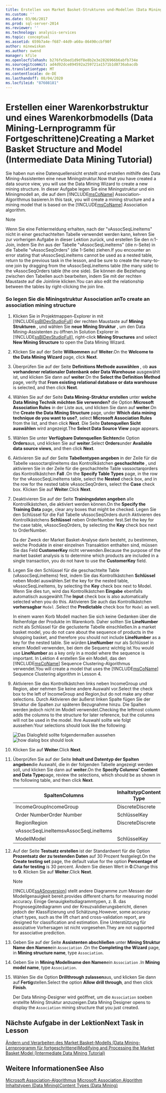 ```yaml
---
title: Erstellen von Market Basket-Strukturen und-Modellen (Data Mining-Lernprogramm für Fortgeschrittene) | Microsoft-Dokumentation
ms.custom: ''
ms.date: 03/06/2017
ms.prod: sql-server-2014
ms.reviewer: ''
ms.technology: analysis-services
ms.topic: conceptual
ms.assetid: 659b7a4e-f687-44d9-a60a-86490ccbf90f
author: minewiskan
ms.author: owend
manager: kfile
ms.openlocfilehash: b276fe5bed1d9df8e8b2e3e2826966b6abfb734e
ms.sourcegitcommit: ad4d92dce894592a259721a1571b1d8736abacdb
ms.translationtype: MT
ms.contentlocale: de-DE
ms.lasthandoff: 08/04/2020
ms.locfileid: "87608181"
---
```

# <a name="creating-a-market-basket-structure-and-model-intermediate-data-mining-tutorial"></a><span data-ttu-id="7e960-102">Erstellen einer Warenkorbstruktur und eines Warenkorbmodells (Data Mining-Lernprogramm für Fortgeschrittene)</span><span class="sxs-lookup"><span data-stu-id="7e960-102">Creating a Market Basket Structure and Model (Intermediate Data Mining Tutorial)</span></span>
  <span data-ttu-id="7e960-103">Sie haben nun eine Datenquellensicht erstellt und erstellen mithilfe des Data Mining-Assistenten eine neue Miningstruktur.</span><span class="sxs-lookup"><span data-stu-id="7e960-103">Now that you have created a data source view, you will use the Data Mining Wizard to create a new mining structure.</span></span> <span data-ttu-id="7e960-104">In dieser Aufgabe legen Sie eine Miningstruktur und ein Miningmodell an, die auf dem [!INCLUDE[msCoName](../includes/msconame-md.md)] Association-Algorithmus basieren.</span><span class="sxs-lookup"><span data-stu-id="7e960-104">In this task, you will create a mining structure and a mining model that is based on the [!INCLUDE[msCoName](../includes/msconame-md.md)] Association algorithm.</span></span>  
  
> [!NOTE]  
>  <span data-ttu-id="7e960-105">Wenn Sie eine Fehlermeldung erhalten, nach der "vAssocSeqLineItems" nicht in einer geschachtelten Tabelle verwendet werden kann, kehren Sie zur vorherigen Aufgabe in dieser Lektion zurück, und erstellen Sie den n:1-Join, indem Sie ihn aus der Tabelle "vAssocSeqLineItems" (die n-Seite) in die Tabelle "vAssocSeqOrders" (die 1-Seite) ziehen.</span><span class="sxs-lookup"><span data-stu-id="7e960-105">If you encounter an error stating that vAssocSeqLineItems cannot be used as a nested table, return to the previous task in the lesson, and be sure to create the many-to-one join by dragging from the vAssocSeqLineItems table (the many side) to the vAssocSeqOrders table (the one side).</span></span> <span data-ttu-id="7e960-106">Sie können die Beziehung zwischen den Tabellen auch bearbeiten, indem Sie mit der rechten Maustaste auf die Joinlinie klicken.</span><span class="sxs-lookup"><span data-stu-id="7e960-106">You can also edit the relationship between the tables by right-clicking the join line.</span></span>  
  
### <a name="to-create-an-association-mining-structure"></a><span data-ttu-id="7e960-107">So legen Sie die Miningstruktur Association an</span><span class="sxs-lookup"><span data-stu-id="7e960-107">To create an association mining structure</span></span>  
  
1.  <span data-ttu-id="7e960-108">Klicken Sie in Projektmappen-Explorer in mit [!INCLUDE[ssBIDevStudioFull](../includes/ssbidevstudiofull-md.md)] der rechten Maustaste auf **Mining Strukturen** , und wählen Sie **neue Mining Struktur** , um den Data Mining-Assistenten zu öffnen.</span><span class="sxs-lookup"><span data-stu-id="7e960-108">In Solution Explorer in [!INCLUDE[ssBIDevStudioFull](../includes/ssbidevstudiofull-md.md)], right-click **Mining Structures** and select **New Mining Structure** to open the Data Mining Wizard.</span></span>  
  
2.  <span data-ttu-id="7e960-109">Klicken Sie auf der Seite **Willkommen** auf **Weiter**.</span><span class="sxs-lookup"><span data-stu-id="7e960-109">On the **Welcome to the Data Mining Wizard** page, click **Next**.</span></span>  
  
3.  <span data-ttu-id="7e960-110">Überprüfen Sie auf der Seite **Definitions Methode auswählen** , ob **aus vorhandener relationaler Datenbank oder Data Warehouse** ausgewählt ist, und klicken Sie dann auf **weiter**.</span><span class="sxs-lookup"><span data-stu-id="7e960-110">On the **Select the Definition Method** page, verify that **From existing relational database or data warehouse** is selected, and then click **Next**.</span></span>  
  
4.  <span data-ttu-id="7e960-111">Wählen Sie auf der Seite **Data Mining-Struktur erstellen** unter **welche Data Mining Technik möchten Sie verwenden?** die Option **Microsoft Association Rules** in der Liste aus, und klicken Sie dann auf **weiter**.</span><span class="sxs-lookup"><span data-stu-id="7e960-111">On the **Create the Data Mining Structure** page, under **Which data mining technique do you want to use?**, select **Microsoft Association Rules** from the list, and then click **Next**.</span></span> <span data-ttu-id="7e960-112">Die Seite **Datenquellen Sicht auswählen** wird angezeigt.</span><span class="sxs-lookup"><span data-stu-id="7e960-112">The **Select Data Source View** page appears.</span></span>  
  
5.  <span data-ttu-id="7e960-113">Wählen Sie unter **Verfügbare Datenquellen Sichten**die Option **Orders**aus, und klicken Sie auf **weiter**.</span><span class="sxs-lookup"><span data-stu-id="7e960-113">Select **Orders**under **Available data source views**, and then click **Next**.</span></span>  
  
6.  <span data-ttu-id="7e960-114">Aktivieren Sie auf der Seite **Tabellentypen angeben** in der Zeile für die Tabelle vassoctarqlineitems das Kontrollkästchen **geschachtelte** , und aktivieren Sie in der Zeile für die geschachtelte Table vassoctarqorders das Kontrollkästchen **Fall** .</span><span class="sxs-lookup"><span data-stu-id="7e960-114">On the **Specify Table Types** page, in the row for the vAssocSeqLineItems table, select the **Nested** check box, and in the row for the nested table vAssocSeqOrders, select the **Case** check box.</span></span> <span data-ttu-id="7e960-115">Klicken Sie auf **Weiter**.</span><span class="sxs-lookup"><span data-stu-id="7e960-115">Click **Next**.</span></span>  
  
7.  <span data-ttu-id="7e960-116">Deaktivieren Sie auf der Seite **Trainingsdaten angeben** alle Kontrollkästchen, die aktiviert werden können.</span><span class="sxs-lookup"><span data-stu-id="7e960-116">On the **Specify the Training Data** page, clear any boxes that might be checked.</span></span> <span data-ttu-id="7e960-117">Legen Sie den Schlüssel für die Fall Tabelle vAssocSeqOrders durch Aktivieren des Kontrollkästchens **Schlüssel** neben OrderNumber fest.</span><span class="sxs-lookup"><span data-stu-id="7e960-117">Set the key for the case table, vAssocSeqOrders, by selecting the **Key** check box next to OrderNumber.</span></span>  
  
     <span data-ttu-id="7e960-118">Da der Zweck der Market Basket-Analyse darin besteht, zu bestimmen, welche Produkte in einer einzelnen Transaktion enthalten sind, müssen Sie das Feld **CustomerKey** nicht verwenden.</span><span class="sxs-lookup"><span data-stu-id="7e960-118">Because the purpose of the market basket analysis is to determine which products are included in a single transaction, you do not have to use the **CustomerKey** field.</span></span>  
  
8.  <span data-ttu-id="7e960-119">Legen Sie den Schlüssel für die geschachtelte Table (vAssocSeqLineItems) fest, indem Sie das Kontrollkästchen **Schlüssel** neben Model auswählen.</span><span class="sxs-lookup"><span data-stu-id="7e960-119">Set the key for the nested table, vAssocSeqLineItems, by selecting the **Key** check box next to Model.</span></span> <span data-ttu-id="7e960-120">Wenn Sie dies tun, wird das Kontrollkästchen **Eingabe** ebenfalls automatisch ausgewählt.</span><span class="sxs-lookup"><span data-stu-id="7e960-120">The **Input** check box is also automatically selected when you do this.</span></span> <span data-ttu-id="7e960-121">Aktivieren Sie auch das Kontrollkästchen **vorhersagbar** `Model` .</span><span class="sxs-lookup"><span data-stu-id="7e960-121">Select the **Predictable** check box for `Model` as well.</span></span>  
  
     <span data-ttu-id="7e960-122">In einem waren Korb Modell machen Sie sich keine Gedanken über die Reihenfolge der Produkte im Warenkorb. Daher sollten Sie **LineNumber** nicht als Schlüssel für die geclusterte Tabelle einschließen.</span><span class="sxs-lookup"><span data-stu-id="7e960-122">In a market basket model, you do not care about the sequence of products in the shopping basket, and therefore you should not include **LineNumber** as a key for the nested table.</span></span> <span data-ttu-id="7e960-123">Sie würden **LineNumber** nur als Schlüssel in einem Modell verwenden, bei dem die Sequenz wichtig ist.</span><span class="sxs-lookup"><span data-stu-id="7e960-123">You would use **LineNumber** as a key only in a model where the sequence is important.</span></span> <span data-ttu-id="7e960-124">In Lektion 4 erstellen Sie ein Modell, das den [!INCLUDE[msCoName](../includes/msconame-md.md)] Sequence Clustering-Algorithmus verwendet.</span><span class="sxs-lookup"><span data-stu-id="7e960-124">You will create a model that uses the [!INCLUDE[msCoName](../includes/msconame-md.md)] Sequence Clustering algorithm in Lesson 4.</span></span>  
  
9. <span data-ttu-id="7e960-125">Aktivieren Sie das Kontrollkästchen links neben IncomeGroup und Region, aber nehmen Sie keine andere Auswahl vor.</span><span class="sxs-lookup"><span data-stu-id="7e960-125">Select the check box to the left of IncomeGroup and Region,but do not make any other selections.</span></span> <span data-ttu-id="7e960-126">Durch Aktivieren der äußerst linken Spalte fügen Sie der Struktur die Spalten zur späteren Bezugnahme hinzu. Die Spalten werden jedoch nicht im Modell verwendet.</span><span class="sxs-lookup"><span data-stu-id="7e960-126">Checking the leftmost column adds the columns to the structure for later reference, but the columns will not be used in the model.</span></span> <span data-ttu-id="7e960-127">Ihre Auswahl sollte wie folgt aussehen:</span><span class="sxs-lookup"><span data-stu-id="7e960-127">Your selections should look like the following:</span></span>  
  
     <span data-ttu-id="7e960-128">![Das Dialogfeld sollte folgendermaßen aussehen](../../2014/tutorials/media/tutorial-configassocmodel.gif "Das Dialogfeld sollte folgendermaßen aussehen")</span><span class="sxs-lookup"><span data-stu-id="7e960-128">![how dialog box should look](../../2014/tutorials/media/tutorial-configassocmodel.gif "how dialog box should look")</span></span>  
  
10. <span data-ttu-id="7e960-129">Klicken Sie auf **Weiter**.</span><span class="sxs-lookup"><span data-stu-id="7e960-129">Click **Next**.</span></span>  
  
11. <span data-ttu-id="7e960-130">Überprüfen Sie auf der Seite **Inhalt und Datentyp der Spalten angeben**die Auswahl, die in der folgenden Tabelle angezeigt werden soll, und klicken Sie dann auf **weiter**.</span><span class="sxs-lookup"><span data-stu-id="7e960-130">On the **Specify Columns' Content and Data Type**page, review the selections, which should be as shown in the following table, and then click **Next**.</span></span>  
  
    |<span data-ttu-id="7e960-131">Spalten</span><span class="sxs-lookup"><span data-stu-id="7e960-131">Columns</span></span>|<span data-ttu-id="7e960-132">Inhaltstyp</span><span class="sxs-lookup"><span data-stu-id="7e960-132">Content Type</span></span>|<span data-ttu-id="7e960-133">Datentyp</span><span class="sxs-lookup"><span data-stu-id="7e960-133">Data Type</span></span>|  
    |-------------|------------------|---------------|  
    |<span data-ttu-id="7e960-134">IncomeGroup</span><span class="sxs-lookup"><span data-stu-id="7e960-134">IncomeGroup</span></span>|<span data-ttu-id="7e960-135">Discrete</span><span class="sxs-lookup"><span data-stu-id="7e960-135">Discrete</span></span>|<span data-ttu-id="7e960-136">Text</span><span class="sxs-lookup"><span data-stu-id="7e960-136">Text</span></span>|  
    |<span data-ttu-id="7e960-137">Order Number</span><span class="sxs-lookup"><span data-stu-id="7e960-137">Order Number</span></span>|<span data-ttu-id="7e960-138">Schlüssel</span><span class="sxs-lookup"><span data-stu-id="7e960-138">Key</span></span>|<span data-ttu-id="7e960-139">Text</span><span class="sxs-lookup"><span data-stu-id="7e960-139">Text</span></span>|  
    |<span data-ttu-id="7e960-140">Region</span><span class="sxs-lookup"><span data-stu-id="7e960-140">Region</span></span>|<span data-ttu-id="7e960-141">Discrete</span><span class="sxs-lookup"><span data-stu-id="7e960-141">Discrete</span></span>|<span data-ttu-id="7e960-142">Text</span><span class="sxs-lookup"><span data-stu-id="7e960-142">Text</span></span>|  
    |<span data-ttu-id="7e960-143">vAssocSeqLineItems</span><span class="sxs-lookup"><span data-stu-id="7e960-143">vAssocSeqLineItems</span></span>|||  
    |<span data-ttu-id="7e960-144">Modell</span><span class="sxs-lookup"><span data-stu-id="7e960-144">Model</span></span>|<span data-ttu-id="7e960-145">Schlüssel</span><span class="sxs-lookup"><span data-stu-id="7e960-145">Key</span></span>|<span data-ttu-id="7e960-146">Text</span><span class="sxs-lookup"><span data-stu-id="7e960-146">Text</span></span>|  
  
12. <span data-ttu-id="7e960-147">Auf der Seite **Testsatz erstellen** ist der Standardwert für die Option **Prozentsatz der zu testenden Daten** auf 30 Prozent festgelegt.</span><span class="sxs-lookup"><span data-stu-id="7e960-147">On the **Create testing set** page, the default value for the option **Percentage of data for testing** is 30 percent.</span></span> <span data-ttu-id="7e960-148">Ändern Sie diesen Wert in **0**.</span><span class="sxs-lookup"><span data-stu-id="7e960-148">Change this to **0**.</span></span> <span data-ttu-id="7e960-149">Klicken Sie auf **Weiter**.</span><span class="sxs-lookup"><span data-stu-id="7e960-149">Click **Next**.</span></span>  
  
    > [!NOTE]  
    >  [!INCLUDE[ssASnoversion](../includes/ssasnoversion-md.md)] <span data-ttu-id="7e960-150">stellt andere Diagramme zum Messen der Modellgenauigkeit bereit.</span><span class="sxs-lookup"><span data-stu-id="7e960-150">provides different charts for measuring model accuracy.</span></span> <span data-ttu-id="7e960-151">Einige Genauigkeitsdiagrammtypen, z. B. das Prognosegütediagramm und der Kreuzvalidierungsbericht, dienen jedoch der Klassifizierung und Schätzung.</span><span class="sxs-lookup"><span data-stu-id="7e960-151">However, some accuracy chart types, such as the lift chart and cross-validation report, are designed for classification and estimation.</span></span> <span data-ttu-id="7e960-152">Eine Unterstützung für assoziative Vorhersagen ist nicht vorgesehen.</span><span class="sxs-lookup"><span data-stu-id="7e960-152">They are not supported for associative prediction.</span></span>  
  
13. <span data-ttu-id="7e960-153">Geben Sie auf der Seite **Assistenten abschließen** unter **Mining Struktur Name den Namen**ein `Association` .</span><span class="sxs-lookup"><span data-stu-id="7e960-153">On the **Completing the Wizard** page, in **Mining structure name**, type `Association`.</span></span>  
  
14. <span data-ttu-id="7e960-154">Geben Sie in **Mining Modellname den Namen**ein `Association` .</span><span class="sxs-lookup"><span data-stu-id="7e960-154">In **Mining model name**, type `Association`.</span></span>  
  
15. <span data-ttu-id="7e960-155">Wählen Sie die Option **Drillthrough zulassen**aus, und klicken Sie dann auf **Fertig**stellen.</span><span class="sxs-lookup"><span data-stu-id="7e960-155">Select the option **Allow drill through**, and then click **Finish**.</span></span>  
  
     <span data-ttu-id="7e960-156">Der Data Mining-Designer wird geöffnet, um die `Association` soeben erstellte Mining Struktur anzuzeigen.</span><span class="sxs-lookup"><span data-stu-id="7e960-156">Data Mining Designer opens to display the `Association` mining structure that you just created.</span></span>  
  
## <a name="next-task-in-lesson"></a><span data-ttu-id="7e960-157">Nächste Aufgabe in der Lektion</span><span class="sxs-lookup"><span data-stu-id="7e960-157">Next Task in Lesson</span></span>  
 [<span data-ttu-id="7e960-158">Ändern und Verarbeiten des Market Basket-Modells &#40;Data Mining-Lernprogramm für fortgeschrittene&#41;</span><span class="sxs-lookup"><span data-stu-id="7e960-158">Modifying and Processing the Market Basket Model &#40;Intermediate Data Mining Tutorial&#41;</span></span>](../../2014/tutorials/modify-process-market-basket-model-intermediate-data-mining-tutorial.md)  
  
## <a name="see-also"></a><span data-ttu-id="7e960-159">Weitere Informationen</span><span class="sxs-lookup"><span data-stu-id="7e960-159">See Also</span></span>  
 <span data-ttu-id="7e960-160">[Microsoft Association-Algorithmus](../../2014/analysis-services/data-mining/microsoft-association-algorithm.md) </span><span class="sxs-lookup"><span data-stu-id="7e960-160">[Microsoft Association Algorithm](../../2014/analysis-services/data-mining/microsoft-association-algorithm.md) </span></span>  
 [<span data-ttu-id="7e960-161">Inhaltstypen &#40;Data Mining&#41;</span><span class="sxs-lookup"><span data-stu-id="7e960-161">Content Types &#40;Data Mining&#41;</span></span>](../../2014/analysis-services/data-mining/content-types-data-mining.md)  
  
  
